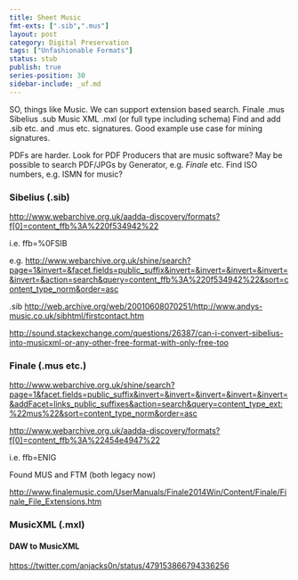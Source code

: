 ```yaml
---
title: Sheet Music
fmt-exts: [".sib",".mus"]
layout: post
category: Digital Preservation
tags: ["Unfashionable Formats"]
status: stub
publish: true
series-position: 30
sidebar-include: _uf.md
---
```



SO, things like Music. 
We can support extension based search.
Finale .mus
Sibelius .sub
Music XML .mxl (or full type including schema)
Find and add .sib etc. and .mus etc. signatures. Good example use case for mining signatures.

PDFs are harder. Look for PDF Producers that are music software? 
May be possible to search PDF/JPGs by Generator, e.g.
*Finale*
etc.
Find ISO numbers, e.g. ISMN for music?


### Sibelius (.sib) ###

http://www.webarchive.org.uk/aadda-discovery/formats?f[0]=content_ffb%3A%220f534942%22

i.e. ffb=%0FSIB

e.g. http://www.webarchive.org.uk/shine/search?page=1&invert=&facet.fields=public_suffix&invert=&invert=&invert=&invert=&invert=&action=search&query=content_ffb%3A%220f534942%22&sort=content_type_norm&order=asc

.sib
http://web.archive.org/web/20010608070251/http://www.andys-music.co.uk/sibhtml/firstcontact.htm

http://sound.stackexchange.com/questions/26387/can-i-convert-sibelius-into-musicxml-or-any-other-free-format-with-only-free-too


### Finale (.mus etc.) ###

http://www.webarchive.org.uk/shine/search?page=1&facet.fields=public_suffix&invert=&invert=&invert=&invert=&invert=&addFacet=links_public_suffixes&action=search&query=content_type_ext:%22mus%22&sort=content_type_norm&order=asc

http://www.webarchive.org.uk/aadda-discovery/formats?f[0]=content_ffb%3A%22454e4947%22

i.e. ffb=ENIG

Found MUS and FTM (both legacy now)

http://www.finalemusic.com/UserManuals/Finale2014Win/Content/Finale/Finale_File_Extensions.htm

### MusicXML (.mxl) ###

#### DAW to MusicXML ####

https://twitter.com/anjacks0n/status/479153866794336256

